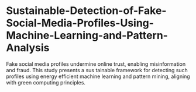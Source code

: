 # Sustainable-Detection-of-Fake-Social-Media-Profiles-Using-Machine-Learning-and-Pattern-Analysis
Fake social media profiles undermine online trust,  enabling misinformation and fraud. This study presents a sus tainable framework for detecting such profiles using energy efficient machine learning and pattern mining, aligning with green computing principles.
